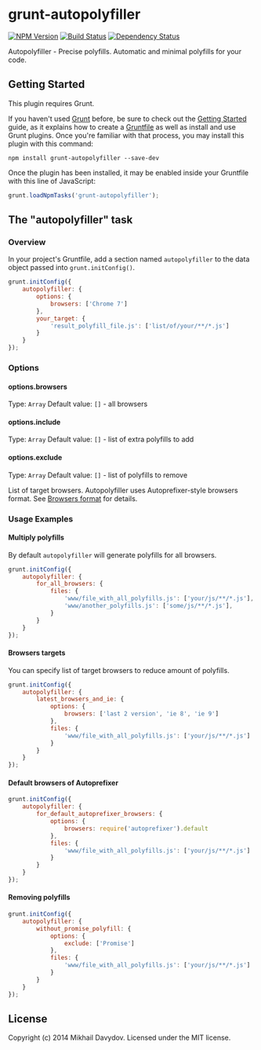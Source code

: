 # grunt-autopolyfiller

[![NPM Version](https://badge.fury.io/js/grunt-autopolyfiller.png)](https://npmjs.org/package/grunt-autopolyfiller) [![Build Status](https://travis-ci.org/azproduction/grunt-autopolyfiller.png?branch=master)](https://travis-ci.org/azproduction/grunt-autopolyfiller) [![Dependency Status](https://gemnasium.com/azproduction/grunt-autopolyfiller.png)](https://gemnasium.com/azproduction/grunt-autopolyfiller)

Autopolyfiller - Precise polyfills. Automatic and minimal polyfills for your code.

## Getting Started
This plugin requires Grunt.

If you haven't used [Grunt](http://gruntjs.com/) before, be sure to check out the [Getting Started](http://gruntjs.com/getting-started) guide, as it explains how to create a [Gruntfile](http://gruntjs.com/sample-gruntfile) as well as install and use Grunt plugins. Once you're familiar with that process, you may install this plugin with this command:

```shell
npm install grunt-autopolyfiller --save-dev
```

Once the plugin has been installed, it may be enabled inside your Gruntfile with this line of JavaScript:

```js
grunt.loadNpmTasks('grunt-autopolyfiller');
```

## The "autopolyfiller" task

### Overview
In your project's Gruntfile, add a section named `autopolyfiller` to the data object passed into `grunt.initConfig()`.

```js
grunt.initConfig({
    autopolyfiller: {
        options: {
            browsers: ['Chrome 7']
        },
        your_target: {
            'result_polyfill_file.js': ['list/of/your/**/*.js']
        }
    }
});
```

### Options

#### options.browsers
Type: `Array`
Default value: `[]` - all browsers

#### options.include
Type: `Array`
Default value: `[]` - list of extra polyfills to add

#### options.exclude
Type: `Array`
Default value: `[]` - list of polyfills to remove

List of target browsers. Autopolyfiller uses Autoprefixer-style browsers format.
See [Browsers format](https://github.com/ai/autoprefixer#browsers) for details.

### Usage Examples

#### Multiply polyfills

By default `autopolyfiller` will generate polyfills for all browsers.

```js
grunt.initConfig({
    autopolyfiller: {
        for_all_browsers: {
            files: {
                'www/file_with_all_polyfills.js': ['your/js/**/*.js'],
                'www/another_polyfills.js': ['some/js/**/*.js'],
            }
        }
    }
});
```

#### Browsers targets

You can specify list of target browsers to reduce amount of polyfills.

```js
grunt.initConfig({
    autopolyfiller: {
        latest_browsers_and_ie: {
            options: {
                browsers: ['last 2 version', 'ie 8', 'ie 9']
            },
            files: {
                'www/file_with_all_polyfills.js': ['your/js/**/*.js']
            }
        }
    }
});
```

#### Default browsers of Autoprefixer

```js
grunt.initConfig({
    autopolyfiller: {
        for_default_autoprefixer_browsers: {
            options: {
                browsers: require('autoprefixer').default
            },
            files: {
                'www/file_with_all_polyfills.js': ['your/js/**/*.js']
            }
        }
    }
});
```

#### Removing polyfills

```js
grunt.initConfig({
    autopolyfiller: {
        without_promise_polyfill: {
            options: {
                exclude: ['Promise']
            },
            files: {
                'www/file_with_all_polyfills.js': ['your/js/**/*.js']
            }
        }
    }
});
```

## License
Copyright (c) 2014 Mikhail Davydov. Licensed under the MIT license.
